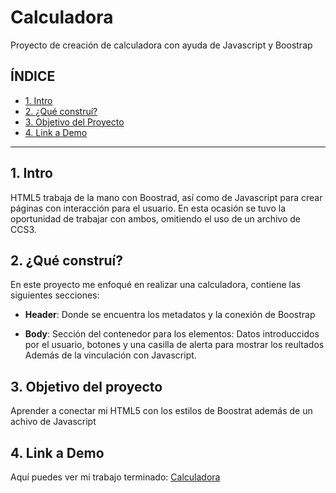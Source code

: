 # Calculadora


Proyecto de creación de calculadora con ayuda de Javascript y Boostrap

## **ÍNDICE**

* [1. Intro](#)
* [2. ¿Qué construí?](#)
* [3. Objetivo del Proyecto](#)
* [4. Link a Demo](#)


****
## 1. Intro

HTML5 trabaja de la mano con Boostrad, así como de Javascript para crear páginas con interacción para el usuario. En esta ocasión se tuvo la oportunidad de trabajar con ambos, omitiendo el uso de un archivo de CCS3.



## 2. ¿Qué construí?

En este proyecto me enfoqué en realizar una calculadora, contiene las siguientes secciones:

* **Header**: Donde se encuentra los metadatos y la conexión de Boostrap

* **Body**: Sección del contenedor para los elementos: Datos introduccidos por el usuario, botones y una casilla de alerta para mostrar los reultados Además de la vinculación con Javascript.



## 3. Objetivo del proyecto


Aprender a conectar mi HTML5 con los estilos de Boostrat además de un achivo de Javascript


## 4. Link a Demo

Aquí puedes ver mi trabajo terminado: [Calculadora](https://calculadora-dhayanreyes.netlify.app)
